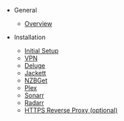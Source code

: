- General

  - [Overview](overview.md)

- Installation
  - [Initial Setup](initial-setup.md)
  - [VPN](vpn.md)
  - [Deluge](deluge.md)
  - [Jackett](jackett.md)
  - [NZBGet](nzbget.md)
  - [Plex](plex.md)
  - [Sonarr](sonarr.md)
  - [Radarr](radarr.md)
  - [HTTPS Reverse Proxy (optional)](reverse-proxy.md)
